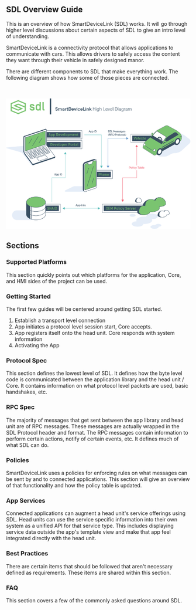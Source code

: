 ## SDL Overview Guide

This is an overview of how SmartDeviceLink (SDL) works. It will go through higher level discussions about certain aspects of SDL to give an intro level of understanding. 


SmartDeviceLink is a connectivity protocol that allows applications to communicate with cars. This allows drivers to safely access the content they want through their vehicle in safely designed manor. 

There are different components to SDL that make everything work. The following diagram shows how some of those pieces are connected. 

<br><br>
![High Level Diagram](assets/HighLevelDiagram.png) 



## Sections

### Supported Platforms

This section quickly points out which platforms for the application, Core, and HMI sides of the project can be used.

### Getting Started

The first few guides will be centered around getting SDL started. 

1. Establish a transport level connection
2. App initiates a protocol level session start, Core accepts.
3. App registers itself onto the head unit. Core responds with system information
4. Activating the App

### Protocol Spec

This section defines the lowest level of SDL. It defines how the byte level code is communicated between the application library and the head unit / Core. It contains information on what protocol level packets are used, basic handshakes, etc.

### RPC Spec

The majority of messages that get sent between the app library and head unit are of RPC messages. These messages are actually wrapped in the SDL Protocol header and format. The RPC messages contain information to perform certain actions, notify of certain events, etc. It defines much of what SDL can do.

### Policies

SmartDeviceLink uses a policies for enforcing rules on what messages can be sent by and to connected applications. This section will give an overview of that functionality and how the policy table is updated.

### App Services

Connected applications can augment a head unit's service offerings using SDL. Head units can use the service specific information into their own system as a unified API for that service type. This includes displaying service data outside the app's template view and make that app feel integrated directly with the head unit.

### Best Practices

There are certain items that should be followed that aren't necessary defined as requirements. These items are shared within this section. 

### FAQ

This section covers a few of the commonly asked questions around SDL.